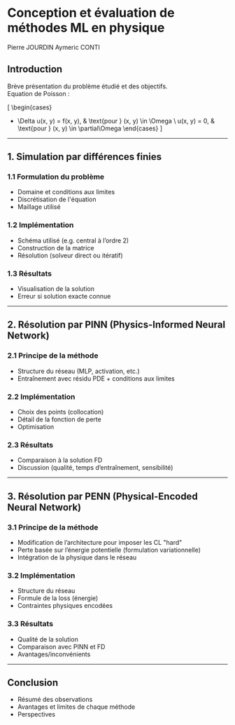 # Conception et évaluation de méthodes ML en physique

Pierre JOURDIN
Aymeric CONTI

## Introduction
Brève présentation du problème étudié et des objectifs.  
Equation de Poisson :  

\[
\begin{cases}
- \Delta u(x, y) = f(x, y), & \text{pour } (x, y) \in \Omega \\
u(x, y) = 0, & \text{pour } (x, y) \in \partial\Omega
\end{cases}
\]

---

## 1. Simulation par différences finies

### 1.1 Formulation du problème
- Domaine et conditions aux limites
- Discrétisation de l'équation
- Maillage utilisé

### 1.2 Implémentation
- Schéma utilisé (e.g. central à l’ordre 2)
- Construction de la matrice
- Résolution (solveur direct ou itératif)

### 1.3 Résultats
- Visualisation de la solution
- Erreur si solution exacte connue

---

## 2. Résolution par PINN (Physics-Informed Neural Network)

### 2.1 Principe de la méthode
- Structure du réseau (MLP, activation, etc.)
- Entraînement avec résidu PDE + conditions aux limites

### 2.2 Implémentation
- Choix des points (collocation)
- Détail de la fonction de perte
- Optimisation

### 2.3 Résultats
- Comparaison à la solution FD
- Discussion (qualité, temps d’entraînement, sensibilité)

---

## 3. Résolution par PENN (Physical-Encoded Neural Network)

### 3.1 Principe de la méthode
- Modification de l’architecture pour imposer les CL "hard"
- Perte basée sur l’énergie potentielle (formulation variationnelle)
- Intégration de la physique dans le réseau

### 3.2 Implémentation
- Structure du réseau
- Formule de la loss (énergie)
- Contraintes physiques encodées

### 3.3 Résultats
- Qualité de la solution
- Comparaison avec PINN et FD
- Avantages/inconvénients

---

## Conclusion
- Résumé des observations
- Avantages et limites de chaque méthode
- Perspectives
